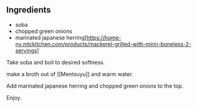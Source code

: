 ## Ingredients
- soba
- chopped green onions
- marinated japanese herring[https://home-ny.mtckitchen.com/products/mackerel-grilled-with-mirin-boneless-2-servings]

Take soba and boil to desired softness. 

make a broth out of [[Mentsuyu]] and warm water. 

Add marinated japanese herring and chopped green onions to the top. 

Enjoy. 
